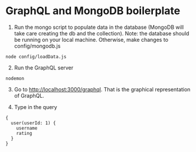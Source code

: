 # GraphQL and MongoDB boilerplate

1. Run the mongo script to populate data in the database (MongoDB will take care creating the db and the collection). Note: the database should be running on your local machine. Otherwise, make changes to config/mongodb.js

``` node config/loadData.js ```

2. Run the GraphQL server

``` nodemon ```

3. Go to [http://localhost:3000/graphql](http://localhost:3000/graphql). That is the graphical representation of GraphQL.

4. Type in the query

```
{
  user(userId: 1) {
    username
    rating
  }
}
```

